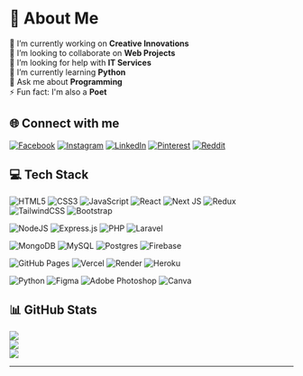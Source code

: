 # 💫 About Me
🔭 I’m currently working on **Creative Innovations**  
👯 I’m looking to collaborate on **Web Projects**  
🤝 I’m looking for help with **IT Services**  
🌱 I’m currently learning **Python**  
💬 Ask me about **Programming**  
⚡ Fun fact: I'm also a **Poet**

## 🌐 Connect with me
[![Facebook](https://img.shields.io/badge/Facebook-%231877F2.svg?logo=Facebook&logoColor=white)](https://facebook.com/itzmuhammadjazib)
[![Instagram](https://img.shields.io/badge/Instagram-%23E4405F.svg?logo=Instagram&logoColor=white)](https://instagram.com/itxmuhammadjazib)
[![LinkedIn](https://img.shields.io/badge/LinkedIn-%230077B5.svg?logo=linkedin&logoColor=white)](https://linkedin.com/in/mdjazib)
[![Pinterest](https://img.shields.io/badge/Pinterest-%23E60023.svg?logo=Pinterest&logoColor=white)](https://pinterest.com/mjxdex)
[![Reddit](https://img.shields.io/badge/Reddit-%23FF4500.svg?logo=Reddit&logoColor=white)](https://reddit.com/user/mdjazib)

## 💻 Tech Stack
<!-- Frontend -->
![HTML5](https://img.shields.io/badge/html5-%23E34F26.svg?style=flat-square&logo=html5&logoColor=white)
![CSS3](https://img.shields.io/badge/css3-%231572B6.svg?style=flat-square&logo=css3&logoColor=white)
![JavaScript](https://img.shields.io/badge/javascript-%23323330.svg?style=flat-square&logo=javascript&logoColor=%23F7DF1E)
![React](https://img.shields.io/badge/react-%2320232a.svg?style=flat-square&logo=react&logoColor=%2361DAFB)
![Next JS](https://img.shields.io/badge/Next-black?style=flat-square&logo=next.js&logoColor=white)
![Redux](https://img.shields.io/badge/redux-%23593d88.svg?style=flat-square&logo=redux&logoColor=white)
![TailwindCSS](https://img.shields.io/badge/tailwindcss-%2338B2AC.svg?style=flat-square&logo=tailwind-css&logoColor=white)
![Bootstrap](https://img.shields.io/badge/bootstrap-%238511FA.svg?style=flat-square&logo=bootstrap&logoColor=white)

<!-- Backend -->
![NodeJS](https://img.shields.io/badge/node.js-6DA55F?style=flat-square&logo=node.js&logoColor=white)
![Express.js](https://img.shields.io/badge/express.js-%23404d59.svg?style=flat-square&logo=express&logoColor=%2361DAFB)
![PHP](https://img.shields.io/badge/php-%23777BB4.svg?style=flat-square&logo=php&logoColor=white)
![Laravel](https://img.shields.io/badge/laravel-%23FF2D20.svg?style=flat-square&logo=laravel&logoColor=white)

<!-- Database -->
![MongoDB](https://img.shields.io/badge/MongoDB-%234ea94b.svg?style=flat-square&logo=mongodb&logoColor=white)
![MySQL](https://img.shields.io/badge/mysql-4479A1.svg?style=flat-square&logo=mysql&logoColor=white)
![Postgres](https://img.shields.io/badge/postgres-%23316192.svg?style=flat-square&logo=postgresql&logoColor=white)
![Firebase](https://img.shields.io/badge/firebase-%23039BE5.svg?style=flat-square&logo=firebase)

<!-- Tools & Platforms -->
![GitHub Pages](https://img.shields.io/badge/github%20pages-121013?style=flat-square&logo=github&logoColor=white)
![Vercel](https://img.shields.io/badge/vercel-%23000000.svg?style=flat-square&logo=vercel&logoColor=white)
![Render](https://img.shields.io/badge/render-%46E3B7.svg?style=flat-square&logo=render&logoColor=white)
![Heroku](https://img.shields.io/badge/heroku-%23430098.svg?style=flat-square&logo=heroku&logoColor=white)

<!-- Others -->
![Python](https://img.shields.io/badge/python-3670A0?style=flat-square&logo=python&logoColor=ffdd54)
![Figma](https://img.shields.io/badge/figma-%23F24E1E.svg?style=flat-square&logo=figma&logoColor=white)
![Adobe Photoshop](https://img.shields.io/badge/adobe%20photoshop-%2331A8FF.svg?style=flat-square&logo=adobe%20photoshop&logoColor=white)
![Canva](https://img.shields.io/badge/Canva-%2300C4CC.svg?style=flat-square&logo=Canva&logoColor=white)

## 📊 GitHub Stats
![](https://github-readme-stats.vercel.app/api?username=mdjazib&theme=dark&hide_border=false&include_all_commits=false&count_private=false)  
![](https://github-readme-streak-stats.herokuapp.com/?user=mdjazib&theme=dark&hide_border=false)  
![](https://github-readme-stats.vercel.app/api/top-langs/?username=mdjazib&theme=dark&hide_border=false&layout=compact)

---

